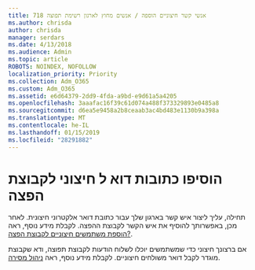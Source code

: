 ```yaml
---
title: 718 אנשי קשר חיצוניים הוספה / אנשים מחוץ לארגון רשימת תפוצה
ms.author: chrisda
author: chrisda
manager: serdars
ms.date: 4/13/2018
ms.audience: Admin
ms.topic: article
ROBOTS: NOINDEX, NOFOLLOW
localization_priority: Priority
ms.collection: Adm_O365
ms.custom: Adm_O365
ms.assetid: e6d64379-2dd9-4fda-a9bd-e9d61a5a4205
ms.openlocfilehash: 3aaafac16f39c61d074a488f373329893e0485a8
ms.sourcegitcommit: d6ea5e9458a2b8ceaab3ac4bd483e1130b9a398a
ms.translationtype: MT
ms.contentlocale: he-IL
ms.lasthandoff: 01/15/2019
ms.locfileid: "28291882"
---
```

# <a name="add-external-email-addresses-to-a-distribution-group"></a>הוסיפו כתובות דוא ל חיצוני לקבוצת הפצה

תחילה, עליך ליצור איש קשר בארגון שלך עבור כתובת דואר אלקטרוני חיצונית. לאחר מכן, באפשרותך להוסיף את איש הקשר לקבוצת ההפצה. לקבלת מידע נוסף, ראה [הוספת משתמשים חיצוניים לקבוצת הפצה?](https://support.office.com/client/caa0f310-0bb7-48e3-8ad2-cb358b53bbba).
  
אם ברצונך חיצוני כדי שמשתמשים יוכלו לשלוח הודעות לקבוצת תפוצה, ודא שקבוצת מוגדר לקבל דואר משולחים חיצוניים. לקבלת מידע נוסף, ראה [ניהול מסירה](https://technet.microsoft.com/library/bb124513.aspx#deliverymanagement).
  

